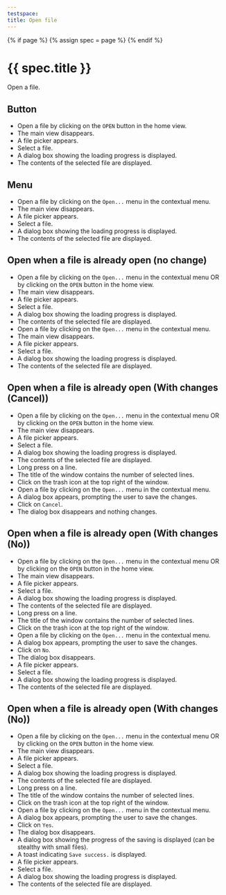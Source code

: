 ```yaml
---
testspace:
title: Open file
---
```


{% if page %} {% assign spec = page %} {% endif %}

# {{ spec.title }}
Open a file.

## Button
- Open a file by clicking on the `OPEN` button in the home view.
- The main view disappears.
- A file picker appears.
- Select a file.
- A dialog box showing the loading progress is displayed.
- The contents of the selected file are displayed.

## Menu
- Open a file by clicking on the `Open...` menu in the contextual menu.
- The main view disappears.
- A file picker appears.
- Select a file.
- A dialog box showing the loading progress is displayed.
- The contents of the selected file are displayed.

## Open when a file is already open (no change)
- Open a file by clicking on the `Open...` menu in the contextual menu OR by clicking on the `OPEN` button in the home view.
- The main view disappears.
- A file picker appears.
- Select a file.
- A dialog box showing the loading progress is displayed.
- The contents of the selected file are displayed.
- Open a file by clicking on the `Open...` menu in the contextual menu.
- The main view disappears.
- A file picker appears.
- Select a file.
- A dialog box showing the loading progress is displayed.
- The contents of the selected file are displayed.

## Open when a file is already open (With changes (Cancel))
- Open a file by clicking on the `Open...` menu in the contextual menu OR by clicking on the `OPEN` button in the home view.
- The main view disappears.
- A file picker appears.
- Select a file.
- A dialog box showing the loading progress is displayed.
- The contents of the selected file are displayed.
- Long press on a line.
- The title of the window contains the number of selected lines.
- Click on the trash icon at the top right of the window.
- Open a file by clicking on the `Open...` menu in the contextual menu.
- A dialog box appears, prompting the user to save the changes.
- Click on `Cancel`.
- The dialog box disappears and nothing changes.

## Open when a file is already open (With changes (No))
- Open a file by clicking on the `Open...` menu in the contextual menu OR by clicking on the `OPEN` button in the home view.
- The main view disappears.
- A file picker appears.
- Select a file.
- A dialog box showing the loading progress is displayed.
- The contents of the selected file are displayed.
- Long press on a line.
- The title of the window contains the number of selected lines.
- Click on the trash icon at the top right of the window.
- Open a file by clicking on the `Open...` menu in the contextual menu.
- A dialog box appears, prompting the user to save the changes.
- Click on `No`.
- The dialog box disappears.
- A file picker appears.
- Select a file.
- A dialog box showing the loading progress is displayed.
- The contents of the selected file are displayed.

## Open when a file is already open (With changes (No))
- Open a file by clicking on the `Open...` menu in the contextual menu OR by clicking on the `OPEN` button in the home view.
- The main view disappears.
- A file picker appears.
- Select a file.
- A dialog box showing the loading progress is displayed.
- The contents of the selected file are displayed.
- Long press on a line.
- The title of the window contains the number of selected lines.
- Click on the trash icon at the top right of the window.
- Open a file by clicking on the `Open...` menu in the contextual menu.
- A dialog box appears, prompting the user to save the changes.
- Click on `Yes`.
- The dialog box disappears.
- A dialog box showing the progress of the saving is displayed (can be stealthy with small files).
- A toast indicating `Save success.` is displayed.
- A file picker appears.
- Select a file.
- A dialog box showing the loading progress is displayed.
- The contents of the selected file are displayed.
